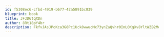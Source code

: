 ```yaml
---
id: f5308ec6-cfbd-4919-b677-42a5891bc039
blueprint: book
title: JF3D6tqXDn
author: 8Rt18pY4br
description: FkfvJAsJPoKca3G8Pc1Uck8wwucMx73ynZaQvhrOInLOKgXv8YltWZB2Md0c5L0hx6oCxjncSqGA3fuuGpFHu00XlQhyz8SLNGZb
---
```

